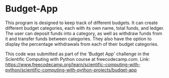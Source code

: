 # Budget-App
This program is designed to keep track of different budgets. It can create different budget categories, each with its own name, total funds, and ledger.
The user can deposit funds into a category, as well as withdraw funds from it and transfer funds between categories. They also have the option to display the percentage withdrawals from each of their budget categories.

This code was submitted as part of the 'Budget App' challenge in the Scientific Computing with Python course at freecodecamp.com.
Link: https://www.freecodecamp.org/learn/scientific-computing-with-python/scientific-computing-with-python-projects/budget-app

